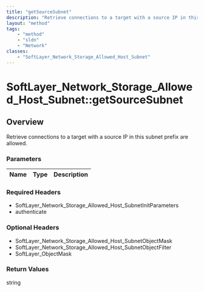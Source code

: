 ```yaml
---
title: "getSourceSubnet"
description: "Retrieve connections to a target with a source IP in this subnet prefix are allowed."
layout: "method"
tags:
    - "method"
    - "sldn"
    - "Network"
classes:
    - "SoftLayer_Network_Storage_Allowed_Host_Subnet"
---
```

# SoftLayer_Network_Storage_Allowed_Host_Subnet::getSourceSubnet
## Overview 
Retrieve connections to a target with a source IP in this subnet prefix are allowed.

### Parameters 
|Name | Type | Description |
| --- | --- | --- |


### Required Headers
* SoftLayer_Network_Storage_Allowed_Host_SubnetInitParameters
* authenticate

### Optional Headers
* SoftLayer_Network_Storage_Allowed_Host_SubnetObjectMask
* SoftLayer_Network_Storage_Allowed_Host_SubnetObjectFilter
* SoftLayer_ObjectMask

### Return Values
string

